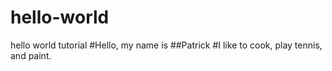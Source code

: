 # hello-world
hello world tutorial
#Hello, my name is ##Patrick
#I like to cook, play tennis, and paint.
